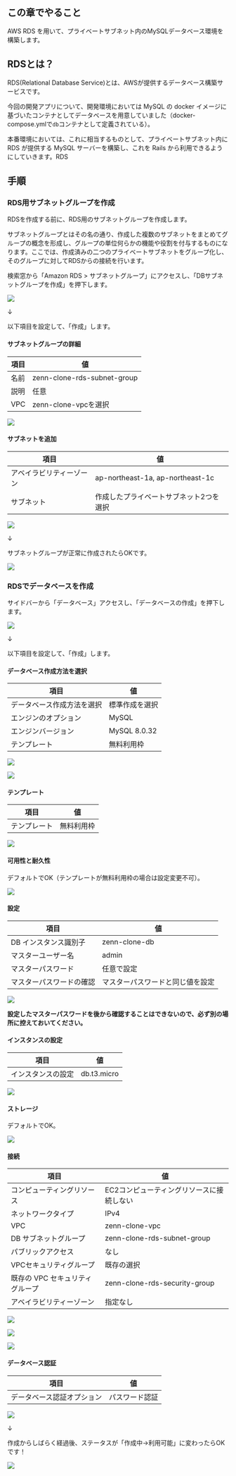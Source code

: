 ## この章でやること

AWS RDS を用いて、プライベートサブネット内のMySQLデータベース環境を構築します。

## RDSとは？

RDS(Relational Database Service)とは、AWSが提供するデータベース構築サービスです。

今回の開発アプリについて、開発環境においては MySQL の docker イメージに基づいたコンテナとしてデータベースを用意していました（docker-compose.ymlで`db`コンテナとして定義されている）。

本番環境においては、これに相当するものとして、プライベートサブネット内に RDS が提供する MySQL サーバーを構築し、これを Rails から利用できるようにしていきます。RDS

## 手順

### RDS用サブネットグループを作成

RDSを作成する前に、RDS用のサブネットグループを作成します。

サブネットグループとはその名の通り、作成した複数のサブネットをまとめてグループの概念を形成し、グループの単位何らかの機能や役割を付与するものになります。ここでは、作成済みの二つのプライベートサブネットをグループ化し、そのグループに対してRDSからの接続を行います。

検索窓から「Amazon RDS > サブネットグループ」にアクセスし、「DBサブネットグループを作成」を押下します。

![](https://storage.googleapis.com/zenn-user-upload/92addeca835a-20230515.png)

↓

以下項目を設定して、「作成」します。

#### サブネットグループの詳細

|項目|値|
|---|---|
|名前|zenn-clone-rds-subnet-group|
|説明|任意|
|VPC|zenn-clone-vpcを選択|

![](https://storage.googleapis.com/zenn-user-upload/91435f483197-20230515.png)

#### サブネットを追加

|項目|値|
|---|---|
|アベイラビリティーゾーン|ap-northeast-1a, ap-northeast-1c|
|サブネット|作成したプライベートサブネット2つを選択|

![](https://storage.googleapis.com/zenn-user-upload/afdc0e1ee202-20230515.png)

↓

サブネットグループが正常に作成されたらOKです。

![](https://storage.googleapis.com/zenn-user-upload/6d26f0c0dc29-20230515.png)

### RDSでデータベースを作成

サイドバーから「データベース」アクセスし、「データベースの作成」を押下します。

![](https://storage.googleapis.com/zenn-user-upload/c4bddc0e4d70-20230516.png)

↓


以下項目を設定して、「作成」します。

#### データベース作成方法を選択

|項目|値|
|---|---|
|データベース作成方法を選択|標準作成を選択|
|エンジンのオプション|MySQL|
|エンジンバージョン|MySQL 8.0.32|
|テンプレート|無料利用枠|

![](https://storage.googleapis.com/zenn-user-upload/413e85237d92-20230516.png)

![](https://storage.googleapis.com/zenn-user-upload/4e288806d36b-20230516.png)

#### テンプレート

|項目|値|
|---|---|
|テンプレート|無料利用枠|

![](https://storage.googleapis.com/zenn-user-upload/017f2d89f1ee-20230516.png)

#### 可用性と耐久性

デフォルトでOK（テンプレートが無料利用枠の場合は設定変更不可）。

![](https://storage.googleapis.com/zenn-user-upload/421836f4fce3-20230516.png)

#### 設定

|項目|値|
|---|---|
|DB インスタンス識別子|zenn-clone-db|
|マスターユーザー名|admin|
|マスターパスワード|任意で設定|
|マスターパスワードの確認|マスターパスワードと同じ値を設定|

![](https://storage.googleapis.com/zenn-user-upload/955fbd11b963-20230516.png)

**設定したマスターパスワードを後から確認することはできないので、必ず別の場所に控えておいてください。**

#### インスタンスの設定

|項目|値|
|---|---|
|インスタンスの設定|db.t3.micro|

![](https://storage.googleapis.com/zenn-user-upload/dd7d738fe6bc-20230516.png)

#### ストレージ

デフォルトでOK。

![](https://storage.googleapis.com/zenn-user-upload/3d8295af8baa-20230516.png)

#### 接続

|項目|値|
|---|---|
|コンピューティングリソース|EC2コンピューティングリソースに接続しない|
|ネットワークタイプ|IPv4|
|VPC|zenn-clone-vpc|
|DB サブネットグループ|zenn-clone-rds-subnet-group|
|パブリックアクセス|なし|
|VPCセキュリティグループ|既存の選択|
|既存の VPC セキュリティグループ|zenn-clone-rds-security-group|
|アベイラビリティーゾーン|指定なし|

![](https://storage.googleapis.com/zenn-user-upload/32ad62e00706-20230817.png)

![](https://storage.googleapis.com/zenn-user-upload/f4c99cd9ba6f-20230817.png)

![](https://storage.googleapis.com/zenn-user-upload/8b5d544eb674-20230817.png)

#### データベース認証

|項目|値|
|---|---|
|データベース認証オプション|パスワード認証|

![](https://storage.googleapis.com/zenn-user-upload/4345f08912ef-20230516.png)

↓

作成からしばらく経過後、ステータスが「作成中→利用可能」に変わったらOKです！

![](https://storage.googleapis.com/zenn-user-upload/b7e34ec59523-20230516.png)
